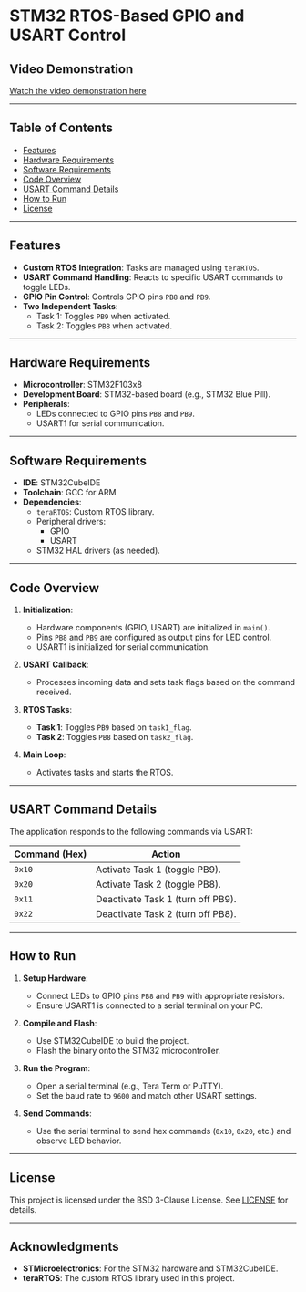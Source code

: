 # STM32 RTOS-Based GPIO and USART Control

## Video Demonstration
[Watch the video demonstration here](https://drive.google.com/file/d/1ikAQXqwTphfN4xack9VWojjD1Xys_g71/view?usp=sharing)  

---

## Table of Contents
- [Features](#features)
- [Hardware Requirements](#hardware-requirements)
- [Software Requirements](#software-requirements)
- [Code Overview](#code-overview)
- [USART Command Details](#usart-command-details)
- [How to Run](#how-to-run)
- [License](#license)

---

## Features
- **Custom RTOS Integration**: Tasks are managed using `teraRTOS`.
- **USART Command Handling**: Reacts to specific USART commands to toggle LEDs.
- **GPIO Pin Control**: Controls GPIO pins `PB8` and `PB9`.
- **Two Independent Tasks**:
  - Task 1: Toggles `PB9` when activated.
  - Task 2: Toggles `PB8` when activated.

---

## Hardware Requirements
- **Microcontroller**: STM32F103x8
- **Development Board**: STM32-based board (e.g., STM32 Blue Pill).
- **Peripherals**:
  - LEDs connected to GPIO pins `PB8` and `PB9`.
  - USART1 for serial communication.

---

## Software Requirements
- **IDE**: STM32CubeIDE
- **Toolchain**: GCC for ARM
- **Dependencies**:
  - `teraRTOS`: Custom RTOS library.
  - Peripheral drivers:
    - GPIO
    - USART
  - STM32 HAL drivers (as needed).

---

## Code Overview
1. **Initialization**:
   - Hardware components (GPIO, USART) are initialized in `main()`.
   - Pins `PB8` and `PB9` are configured as output pins for LED control.
   - USART1 is initialized for serial communication.

2. **USART Callback**:
   - Processes incoming data and sets task flags based on the command received.

3. **RTOS Tasks**:
   - **Task 1**: Toggles `PB9` based on `task1_flag`.
   - **Task 2**: Toggles `PB8` based on `task2_flag`.

4. **Main Loop**:
   - Activates tasks and starts the RTOS.

---

## USART Command Details
The application responds to the following commands via USART:

| Command (Hex) | Action                            |
| ------------- | --------------------------------- |
| `0x10`        | Activate Task 1 (toggle PB9).     |
| `0x20`        | Activate Task 2 (toggle PB8).     |
| `0x11`        | Deactivate Task 1 (turn off PB9). |
| `0x22`        | Deactivate Task 2 (turn off PB8). |

---

## How to Run
1. **Setup Hardware**:
   - Connect LEDs to GPIO pins `PB8` and `PB9` with appropriate resistors.
   - Ensure USART1 is connected to a serial terminal on your PC.

2. **Compile and Flash**:
   - Use STM32CubeIDE to build the project.
   - Flash the binary onto the STM32 microcontroller.

3. **Run the Program**:
   - Open a serial terminal (e.g., Tera Term or PuTTY).
   - Set the baud rate to `9600` and match other USART settings.

4. **Send Commands**:
   - Use the serial terminal to send hex commands (`0x10`, `0x20`, etc.) and observe LED behavior.

---

## License
This project is licensed under the BSD 3-Clause License. See [LICENSE](https://opensource.org/licenses/BSD-3-Clause) for details.

---

## Acknowledgments
- **STMicroelectronics**: For the STM32 hardware and STM32CubeIDE.
- **teraRTOS**: The custom RTOS library used in this project.
